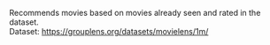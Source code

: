 Recommends movies based on movies already seen and rated in the dataset.  \
Dataset: https://grouplens.org/datasets/movielens/1m/
